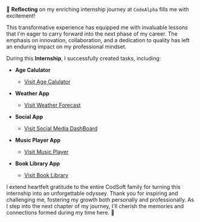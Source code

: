 🌟 **Reflecting** on my enriching internship journey at `CodeAlpha` fills me with excitement!

This transformative experience has equipped me with invaluable lessons that I'm eager to carry forward into the next phase of my career. The emphasis on innovation, collaboration, and a dedication to quality has left an enduring impact on my professional mindset.

During this **Internship**, I successfully created tasks, including:

- **Age Calulator**
   - [Visit Age Calulator](https://agecalculatorweb08.netlify.app/)

- **Weather App**
   - [Visit Weather Forecast](https://weatherweb08.netlify.app/)

- **Social App**
   - [Visit Social Media DashBoard](https://socialweb08.netlify.app/)

- **Music Player App**
   - [Visit Music Player](https://playerweb08.netlify.app/)

- **Book Library App**
   - [Visit Book Library](https://booklibraryweb08.netlify.app/)

I extend heartfelt gratitude to the entire CodSoft family for turning this internship into an unforgettable odyssey. Thank you for inspiring and challenging me, fostering my growth both personally and professionally. As I step into the next chapter of my journey, I'll cherish the memories and connections formed during my time here. 🚀
